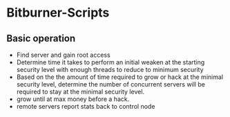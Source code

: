# Bitburner-Scripts

## Basic operation
- Find server and gain root access
- Determine time it takes to perform an initial weaken at the starting security level with enough threads to reduce to minimum security
- Based on the the amount of time required to grow or hack at the minimal security level, determine the number of concurrent servers will be required to stay at the minimal security level.
- grow until at max money before a hack.
- remote servers report stats back to control node
